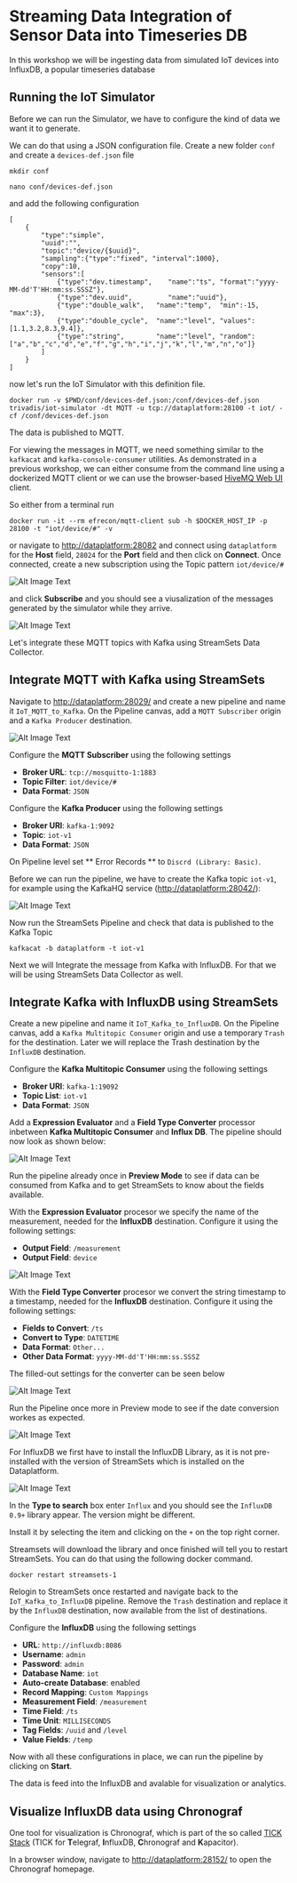 # Streaming Data Integration of Sensor Data into Timeseries DB

In this workshop we will be ingesting data from simulated IoT devices into InfluxDB, a popular timeseries database

## Running the IoT Simulator

Before we can run the Simulator, we have to configure the kind of data we want it to generate.

We can do that using a JSON configuration file. Create a new folder `conf` and create a `devices-def.json` file

```
mkdir conf

nano conf/devices-def.json
```

and add the following configuration

```
[
    {
        "type":"simple",
        "uuid":"",
        "topic":"device/{$uuid}",
        "sampling":{"type":"fixed", "interval":1000},
        "copy":10,
        "sensors":[
            {"type":"dev.timestamp",    "name":"ts", "format":"yyyy-MM-dd'T'HH:mm:ss.SSSZ"},
            {"type":"dev.uuid",         "name":"uuid"},
            {"type":"double_walk",   "name":"temp",  "min":-15, "max":3},
            {"type":"double_cycle",  "name":"level", "values": [1.1,3.2,8.3,9.4]},
            {"type":"string",        "name":"level", "random": ["a","b","c","d","e","f","g","h","i","j","k","l","m","n","o"]}
        ]
    }
]
```

now let's run the IoT Simulator with this definition file. 

```
docker run -v $PWD/conf/devices-def.json:/conf/devices-def.json trivadis/iot-simulator -dt MQTT -u tcp://dataplatform:28100 -t iot/ -cf /conf/devices-def.json
```

The data is published to MQTT.  

For viewing the messages in MQTT, we need something similar to the `kafkacat` and `kafka-console-consumer` utilities. As demonstrated in a previous workshop, we can either consume from the command line using a dockerized MQTT client or we can use the browser-based [HiveMQ Web UI](https://www.hivemq.com/docs/3.4/web-ui/introduction.html) client. 

So either from a terminal run

```
docker run -it --rm efrecon/mqtt-client sub -h $DOCKER_HOST_IP -p 28100 -t "iot/device/#" -v
```

or navigate to <http://dataplatform:28082> and connect using `dataplatform` for the **Host** field, `28024` for the **Port** field and then click on **Connect**. Once connected, create a new subscription using the Topic pattern `iot/device/#`

![Alt Image Text](./images/mqttui-subscirbe.png "MQTT UI Connect")

and click **Subscribe** and you should see a viusalization of the messages generated by the simulator while they arrive.

![Alt Image Text](./images/mqttui-messages.png "MQTT UI Connect")

Let's integrate these MQTT topics with Kafka using StreamSets Data Collector. 

## Integrate MQTT with Kafka using StreamSets

Navigate to <http://dataplatform:28029/> and create a new pipeline and name it `IoT_MQTT_to_Kafka`. On the Pipeline canvas, add a `MQTT Subscriber` origin and a `Kafka Producer` destination. 

![Alt Image Text](./images/streamsets-mqtt-to-kafka-1.png "MQTT UI Connect")

Configure the **MQTT Subscriber** using the following settings

* **Broker URL**: `tcp://mosquitto-1:1883`
* **Topic Filter**: `iot/device/#`
* **Data Format**: `JSON`

Configure the **Kafka Producer** using the following settings

* **Broker URI**: `kafka-1:9092`
* **Topic**: `iot-v1`
* **Data Format**: `JSON`

On Pipeline level set ** Error Records ** to `Discrd (Library: Basic)`. 

Before we can run the pipeline, we have to create the Kafka topic `iot-v1`, for example using the KafkaHQ service (<http://dataplatform:28042/>):

![Alt Image Text](./images/kafkahq-create-topic.png "MQTT UI Connect")

Now run the StreamSets Pipeline and check that data is published to the Kafka Topic

```
kafkacat -b dataplatform -t iot-v1
```

Next we will Integrate the message from Kafka with InfluxDB. For that we will be using StreamSets Data Collector as well. 

## Integrate Kafka with InfluxDB using StreamSets

Create a new pipeline and name it `IoT_Kafka_to_InfluxDB`. On the Pipeline canvas, add a `Kafka Multitopic Consumer` origin and use a temporary `Trash` for the destination. Later we will replace the Trash destination by the `InfluxDB` destination. 

Configure the **Kafka Multitopic Consumer** using the following settings

* **Broker URI**: `kafka-1:19092`
* **Topic List**: `iot-v1`
* **Data Format**: `JSON`


Add a **Expression Evaluator** and a **Field Type Converter** processor inbetween **Kafka Multitopic Consumer** and **Influx DB**. The pipeline should now look as shown below:

![Alt Image Text](./images/streamsets-pipeline-with-processors.png "MQTT UI Connect")

Run the pipeline already once in **Preview Mode** to see if data can be consumed from Kafka and to get StreamSets to know about the fields available. 

With the **Expression Evaluator** procesor we specify the name of the measurement, needed for the **InfluxDB** destination. Configure it using the following settings:

* **Output Field**: `/measurement`
* **Output Field**: `device`

![Alt Image Text](./images/streamsets-expression-evaluator.png "MQTT UI Connect")

With the **Field Type Converter** procesor we convert the string timestamp to a timestamp, needed for the **InfluxDB** destination. Configure it using the following settings:

* **Fields to Convert**: `/ts`
* **Convert to Type**: `DATETIME`
* **Data Format**: `Other...`
* **Other Data Format**: `yyyy-MM-dd'T'HH:mm:ss.SSSZ`

The filled-out settings for the converter can be seen below

![Alt Image Text](./images/streamsets-preview.png "MQTT UI Connect")

Run the Pipeline once more in Preview mode to see if the date conversion workes as expected.

![Alt Image Text](./images/streamsets-preview-conversion.png "MQTT UI Connect")

For InfluxDB we first have to install the InfluxDB Library, as it is not pre-installed with the version of StreamSets which is installed on the Dataplatform. 

![Alt Image Text](./images/streamsets-package-manager.png "MQTT UI Connect")

In the **Type to search** box enter `Influx` and you should see the `InfluxDB 0.9+` library appear. The version might be different. 

Install it by selecting the item and clicking on the `+` on the top right corner. 

Streamsets will download the library and once finished will tell you to restart StreamSets. You can do that using the following docker command.

```
docker restart streamsets-1
```

Relogin to StreamSets once restarted and navigate back to the `IoT_Kafka_to_InfluxDB` pipeline. Remove the `Trash` destination and replace it by the `InfluxDB` destination, now available from the list of destinations. 

Configure the **InfluxDB** using the following settings

* **URL**: `http://influxdb:8086`
* **Username**: `admin`
* **Password**: `admin`
* **Database Name**: `iot`
* **Auto-create Database**: enabled
* **Record Mapping**: `Custom Mappings`
* **Measurement Field**: `/measurement`
* **Time Field**: `/ts`
* **Time Unit**: `MILLISECONDS`
* **Tag Fields**: `/uuid` and `/level`
* **Value Fields**: `/temp`

Now with all these configurations in place, we can run the pipeline by clicking on **Start**. 

The data is feed into the InfluxDB and avalable for visualization or analytics. 

## Visualize InfluxDB data using Chronograf

One tool for visualization is Chronograf, which is part of the so called [TICK Stack](https://www.influxdata.com/time-series-platform/) (TICK for **T**elegraf, **I**nfluxDB, **C**hronograf and **K**apacitor). 

In a browser window, navigate to <http://dataplatform:28152/> to open the Chronograf homepage. 






